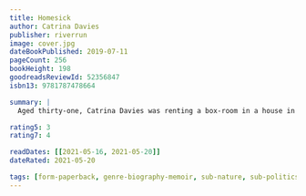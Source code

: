 ```yaml
---
title: Homesick
author: Catrina Davies
publisher: riverrun
image: cover.jpg
dateBookPublished: 2019-07-11
pageCount: 256
bookHeight: 198
goodreadsReviewId: 52356847
isbn13: 9781787478664

summary: |
  Aged thirty-one, Catrina Davies was renting a box-room in a house in Bristol, which she shared with four other adults and a child. Working several jobs and never knowing if she could make the rent, she felt like she was breaking apart. Homesick for the landscape of her childhood, in the far west of Cornwall, Catrina decides to give up the box-room and face her demons. As a child, she saw her family and their security torn apart; now, she resolves to make a tiny, dilapidated shed a home of her own.

rating5: 3
rating7: 4

readDates: [[2021-05-16, 2021-05-20]]
dateRated: 2021-05-20

tags: [form-paperback, genre-biography-memoir, sub-nature, sub-politics, loc-cornwall]
---
```

